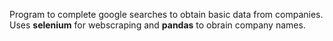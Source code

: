 Program to complete google searches to obtain basic data from companies. Uses **selenium** for webscraping and **pandas** to obrain company names. 
